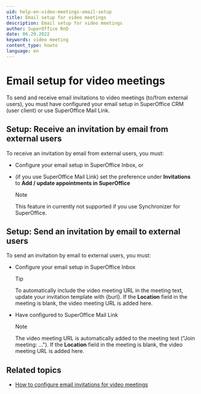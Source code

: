 ```yaml
---
uid: help-en-video-meetings-email-setup
title: Email setup for video meetings
description: Email setup for video meetings
author: SuperOffice RnD
date: 06.29.2022
keywords: video meeting
content_type: howto
language: en
---
```


# Email setup for video meetings

To send and receive email invitations to video meetings (to/from external users), you must have configured your email setup in SuperOffice CRM (user client) or use SuperOffice Mail Link.

## Setup: Receive an invitation by email from external users

To receive an invitation by email from external users, you must:

* Configure your email setup in SuperOffice Inbox, or

* (if you use SuperOffice Mail Link) set the preference under **Invitations** to **Add / update appointments in SuperOffice**

    > [!NOTE]
    > This feature in currently not supported if you use Synchronizer for SuperOffice.

## Setup: Send an invitation by email to external users

To send an invitation by email to external users, you must:

* Configure your email setup in SuperOffice Inbox

    > [!TIP]
    > To automatically include the video meeting URL in the meeting text, update your invitation template with {burl}. If the **Location** field in the meeting is blank, the video meeting URL is added here.

* Have configured to SuperOffice Mail Link

    > [!NOTE]
    > The video meeting URL is automatically added to the meeting text ("Join meeting: ..."). If the **Location** field in the meeting is blank, the video meeting URL is added here.

## Related topics

* [How to configure email invitations for video meetings][1]

<!-- Referenced links -->
[1]: ../../../../../../integrations/video-meetings/howto/configure-email-invitations.md

<!-- Referenced images --